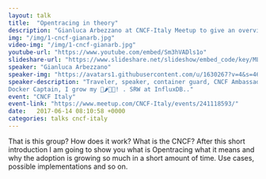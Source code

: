 ```yaml
---
layout: talk
title:  "Opentracing in theory"
description: "Gianluca Arbezzano at CNCF-Italy Meetup to give an overview about the group and about Opentracing"
img: "/img/1-cncf-gianarb.jpg"
video-img: "/img/1-cncf-gianarb.jpg"
youtube-url: "https://www.youtube.com/embed/Sm3hVADls1o"
slideshare-url: "https://www.slideshare.net/slideshow/embed_code/key/ML6qFakbt9EI90"
speaker: "Gianluca Arbezzano"
speaker-img: "https://avatars1.githubusercontent.com/u/1630267?v=4&s=460"
speaker-description: "Traveler, speaker, container guard, CNCF Ambassador,
Docker Captain, I grow my 🍅🌶️🍓🍆! . SRW at InfluxDB.."
event: "CNCF Italy"
event-link: "https://www.meetup.com/CNCF-Italy/events/241118593/"
date:   2017-06-14 08:10:58 +0000
categories: talks cncf-italy
---
```


That is this group? How does it work? What is the CNCF? After this short
introduction I am going to show you what is Opentracing what it means and why
the adoption is growing so much in a short amount of time. Use cases, possible
implementations and so on.
